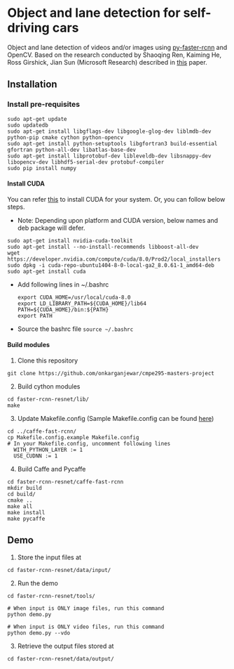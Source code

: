 # Object and lane detection for self-driving cars

Object and lane detection of videos and/or images using [py-faster-rcnn](https://github.com/rbgirshick/py-faster-rcnn) and OpenCV. Based on the research conducted by Shaoqing Ren, Kaiming He, Ross Girshick, Jian Sun (Microsoft Research) described in [this](https://arxiv.org/pdf/1506.01497.pdf) paper.


## Installation

### Install pre-requisites

```Shell
sudo apt-get update
sudo updatedb
sudo apt-get install libgflags-dev libgoogle-glog-dev liblmdb-dev python-pip cmake cython python-opencv
sudo apt-get install python-setuptools libgfortran3 build-essential gfortran python-all-dev libatlas-base-dev
sudo apt-get install libprotobuf-dev libleveldb-dev libsnappy-dev libopencv-dev libhdf5-serial-dev protobuf-compiler
sudo pip install numpy
```

#### Install CUDA

You can refer [this](http://www.r-tutor.com/gpu-computing/cuda-installation/cuda7.5-ubuntu) to install CUDA for your system. Or, you can follow below steps. 

* Note: Depending upon platform and CUDA version, below names and deb package will defer.

 ```Shell
sudo apt-get install nvidia-cuda-toolkit
sudo apt-get install --no-install-recommends libboost-all-dev
wget https://developer.nvidia.com/compute/cuda/8.0/Prod2/local_installers  
sudo dpkg -i cuda-repo-ubuntu1404-8-0-local-ga2_8.0.61-1_amd64-deb
sudo apt-get install cuda
```

* Add following lines in ~/.bashrc

  ```Shell
  export CUDA_HOME=/usr/local/cuda-8.0 
  export LD_LIBRARY_PATH=${CUDA_HOME}/lib64 
  PATH=${CUDA_HOME}/bin:${PATH} 
  export PATH
  ```	  
 * Source the bashrc file 
 `source ~/.bashrc`

#### Build modules

1. Clone this repository
  ```Shell
  git clone https://github.com/onkarganjewar/cmpe295-masters-project
  ```
  
2. Build cython modules
  ```Shell
  cd faster-rcnn-resnet/lib/
  make
  ```

3. Update Makefile.config (Sample Makefile.config can be found [here](https://dl.dropboxusercontent.com/s/6joa55k64xo2h68/Makefile.config?dl=0))
  ```Shell
  cd ../caffe-fast-rcnn/
  cp Makefile.config.example Makefile.config
  # In your Makefile.config, uncomment following lines
	WITH_PYTHON_LAYER := 1
	USE_CUDNN := 1
  ```

4. Build Caffe and Pycaffe

  ```Shell
  cd faster-rcnn-resnet/caffe-fast-rcnn
  mkdir build
  cd build/
  cmake ..
  make all
  make install
  make pycaffe  
  ```

## Demo
1. Store the input files at

  ```Shell
  cd faster-rcnn-resnet/data/input/
  ```

2. Run the demo

  ```Shell
  cd faster-rcnn-resnet/tools/
  ```
  
  ```Shell
  # When input is ONLY image files, run this command
  python demo.py

  # When input is ONLY video files, run this command
  python demo.py --vdo
  ```

3. Retrieve the output files stored at

  ```Shell
  cd faster-rcnn-resnet/data/output/
  ```
